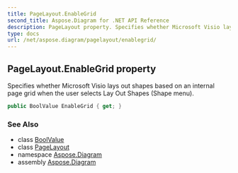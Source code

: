 ```yaml
---
title: PageLayout.EnableGrid
second_title: Aspose.Diagram for .NET API Reference
description: PageLayout property. Specifies whether Microsoft Visio lays out shapes based on an internal page grid when the user selects Lay Out Shapes Shape menu
type: docs
url: /net/aspose.diagram/pagelayout/enablegrid/
---
```

## PageLayout.EnableGrid property

Specifies whether Microsoft Visio lays out shapes based on an internal page grid when the user selects Lay Out Shapes (Shape menu).

```csharp
public BoolValue EnableGrid { get; }
```

### See Also

* class [BoolValue](../../boolvalue/)
* class [PageLayout](../)
* namespace [Aspose.Diagram](../../pagelayout/)
* assembly [Aspose.Diagram](../../../)


